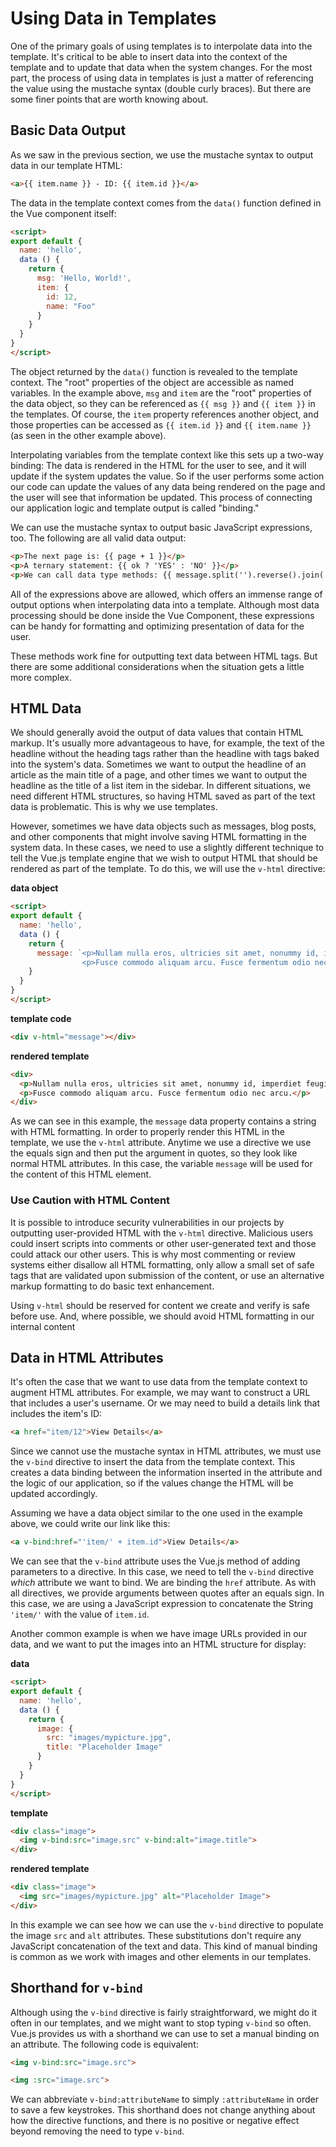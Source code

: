 # Using Data in Templates

One of the primary goals of using templates is to interpolate data into the template. It's critical to be able to insert data into the context of the template and to update that data when the system changes. For the most part, the process of using data in templates is just a matter of referencing the value using the mustache syntax (double curly braces). But there are some finer points that are worth knowing about.

## Basic Data Output
As we saw in the previous section, we use the mustache syntax to output data in our template HTML:

```html
<a>{{ item.name }} - ID: {{ item.id }}</a>
```

The data in the template context comes from the `data()` function defined in the Vue component itself:

```html
<script>
export default {
  name: 'hello',
  data () {
    return {
      msg: 'Hello, World!',
      item: {
        id: 12,
        name: "Foo"
      }
    }
  }
}
</script>
```
The object returned by the `data()` function is revealed to the template context. The "root" properties of the object are accessible as named variables. In the example above, `msg` and `item` are the "root" properties of the data object, so they can be referenced as `{{ msg }}` and `{{ item }}` in the templates. Of course, the `item` property references another object, and those properties can be accessed as `{{ item.id }}` and `{{ item.name }}` (as seen in the other example above).

Interpolating variables from the template context like this sets up a two-way binding: The data is rendered in the HTML for the user to see, and it will update if the system updates the value. So if the user performs some action our code can update the values of any data being rendered on the page and the user will see that information be updated. This process of connecting our application logic and template output is called "binding."

We can use the mustache syntax to output basic JavaScript expressions, too. The following are all valid data output:

```html
<p>The next page is: {{ page + 1 }}</p>
<p>A ternary statement: {{ ok ? 'YES' : 'NO' }}</p>
<p>We can call data type methods: {{ message.split('').reverse().join('') }}</p>
```

All of the expressions above are allowed, which offers an immense range of output options when interpolating data into a template. Although most data processing should be done inside the Vue Component, these expressions can be handy for formatting and optimizing presentation of data for the user.

These methods work fine for outputting text data between HTML tags. But there are some additional considerations when the situation gets a little more complex.

## HTML Data

We should generally avoid the output of data values that contain HTML markup. It's usually more advantageous to have, for example, the text of the headline without the heading tags rather than the headline with tags baked into the system's data. Sometimes we want to output the headline of an article as the main title of a page, and other times we want to output the headline as the title of a list item in the sidebar. In different situations, we need different HTML structures, so having HTML saved as part of the text data is problematic. This is why we use templates.

However, sometimes we have data objects such as messages, blog posts, and other components that might involve saving HTML formatting in the system data. In these cases, we need to use a slightly different technique to tell the Vue.js template engine that we wish to output HTML that should be rendered as part of the template. To do this, we will use the `v-html` directive:

**data object**
```html
<script>
export default {
  name: 'hello',
  data () {
    return {
      message: `<p>Nullam nulla eros, ultricies sit amet, nonummy id, imperdiet feugiat, pede. In dui magna, posuere eget, vestibulum et, tempor auctor, justo.</p>
                <p>Fusce commodo aliquam arcu. Fusce fermentum odio nec arcu.</p>`
    }
  }
}
</script>
```

**template code**
```html
<div v-html="message"></div>
```

**rendered template**
```html
<div>
  <p>Nullam nulla eros, ultricies sit amet, nonummy id, imperdiet feugiat, pede. In dui magna, posuere eget, vestibulum et, tempor auctor, justo.</p>
  <p>Fusce commodo aliquam arcu. Fusce fermentum odio nec arcu.</p>
</div>
```

As we can see in this example, the `message` data property contains a string with HTML formatting. In order to properly render this HTML in the template, we use the `v-html` attribute. Anytime we use a directive we use the equals sign and then put the argument in quotes, so they look like normal HTML attributes. In this case, the variable `message` will be used for the content of this HTML element.

<div class="tip-box">
  <h3>Use Caution with HTML Content</h3>
  <p>It is possible to introduce security vulnerabilities in our projects by outputting user-provided HTML with the <code>v-html</code> directive. Malicious users could insert scripts into comments or other user-generated text and those could attack our other users. This is why most commenting or review systems either disallow all HTML formatting, only allow a small set of safe tags that are validated upon submission of the content, or use an alternative markup formatting to do basic text enhancement.</p>
  <p>Using <code>v-html</code> should be reserved for content we create and verify is safe before use. And, where possible, we should avoid HTML formatting in our internal content</p>
</div>

## Data in HTML Attributes

It's often the case that we want to use data from the template context to augment HTML attributes. For example, we may want to construct a URL that includes a user's username. Or we may need to build a details link that includes the item's ID:

```html
<a href="item/12">View Details</a>
```

Since we cannot use the mustache syntax in HTML attributes, we must use the `v-bind` directive to insert the data from the template context. This creates a data binding between the information inserted in the attribute and the logic of our application, so if the values change the HTML will be updated accordingly.

Assuming we have a data object similar to the one used in the example above, we could write our link like this:

```html
<a v-bind:href="'item/' + item.id">View Details</a>
```

We can see that the `v-bind` attribute uses the Vue.js method of adding parameters to a directive. In this case, we need to tell the `v-bind` directive *which* attribute we want to bind. We are binding the `href` attribute. As with all directives, we provide arguments between quotes after an equals sign. In this case, we are using a JavaScript expression to concatenate the String `'item/'` with the value of `item.id`. 

Another common example is when we have image URLs provided in our data, and we want to put the images into an HTML structure for display:

**data**
```html
<script>
export default {
  name: 'hello',
  data () {
    return {
      image: {
        src: "images/mypicture.jpg",
        title: "Placeholder Image"
      }
    }
  }
}
</script>
```

**template**
```html
<div class="image">
  <img v-bind:src="image.src" v-bind:alt="image.title">
</div>
```

**rendered template**
```html
<div class="image">
  <img src="images/mypicture.jpg" alt="Placeholder Image">
</div>
```

In this example we can see how we can use the `v-bind` directive to populate the image `src` and `alt` attributes. These substitutions don't require any JavaScript concatenation of the text and data. This kind of manual binding is common as we work with images and other elements in our templates.

## Shorthand for `v-bind`
Although using the `v-bind` directive is fairly straightforward, we might do it often in our templates, and we might want to stop typing `v-bind` so often. Vue.js provides us with a shorthand we can use to set a manual binding on an attribute. The following code is equivalent:

```html
<img v-bind:src="image.src">

<img :src="image.src">
```

We can abbreviate `v-bind:attributeName` to simply `:attributeName` in order to save a few keystrokes. This shorthand does not change anything about how the directive functions, and there is no positive or negative effect beyond removing the need to type `v-bind`.






